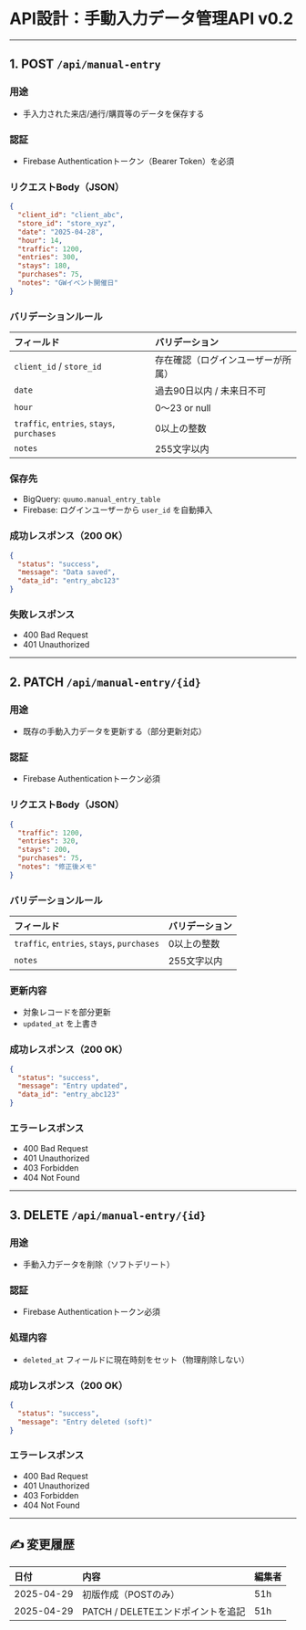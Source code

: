 # API設計：手動入力データ管理API v0.2

---

## 1. POST `/api/manual-entry`

### 用途
- 手入力された来店/通行/購買等のデータを保存する

### 認証
- Firebase Authenticationトークン（Bearer Token）を必須

### リクエストBody（JSON）
```json
{
  "client_id": "client_abc",
  "store_id": "store_xyz",
  "date": "2025-04-28",
  "hour": 14,
  "traffic": 1200,
  "entries": 300,
  "stays": 180,
  "purchases": 75,
  "notes": "GWイベント開催日"
}
```

### バリデーションルール
| フィールド | バリデーション |
|:---|:---|
| `client_id` / `store_id` | 存在確認（ログインユーザーが所属） |
| `date` | 過去90日以内 / 未来日不可 |
| `hour` | 0〜23 or null |
| `traffic`, `entries`, `stays`, `purchases` | 0以上の整数 |
| `notes` | 255文字以内 |

### 保存先
- BigQuery: `quumo.manual_entry_table`
- Firebase: ログインユーザーから `user_id` を自動挿入

### 成功レスポンス（200 OK）
```json
{
  "status": "success",
  "message": "Data saved",
  "data_id": "entry_abc123"
}
```

### 失敗レスポンス
- 400 Bad Request
- 401 Unauthorized

---

## 2. PATCH `/api/manual-entry/{id}`

### 用途
- 既存の手動入力データを更新する（部分更新対応）

### 認証
- Firebase Authenticationトークン必須

### リクエストBody（JSON）
```json
{
  "traffic": 1200,
  "entries": 320,
  "stays": 200,
  "purchases": 75,
  "notes": "修正後メモ"
}
```

### バリデーションルール
| フィールド | バリデーション |
|:---|:---|
| `traffic`, `entries`, `stays`, `purchases` | 0以上の整数 |
| `notes` | 255文字以内 |

### 更新内容
- 対象レコードを部分更新
- `updated_at` を上書き

### 成功レスポンス（200 OK）
```json
{
  "status": "success",
  "message": "Entry updated",
  "data_id": "entry_abc123"
}
```

### エラーレスポンス
- 400 Bad Request
- 401 Unauthorized
- 403 Forbidden
- 404 Not Found

---

## 3. DELETE `/api/manual-entry/{id}`

### 用途
- 手動入力データを削除（ソフトデリート）

### 認証
- Firebase Authenticationトークン必須

### 処理内容
- `deleted_at` フィールドに現在時刻をセット（物理削除しない）

### 成功レスポンス（200 OK）
```json
{
  "status": "success",
  "message": "Entry deleted (soft)"
}
```

### エラーレスポンス
- 400 Bad Request
- 401 Unauthorized
- 403 Forbidden
- 404 Not Found

---

## ✍️ 変更履歴
| 日付 | 内容 | 編集者 |
|:---|:---|:---|
| 2025-04-29 | 初版作成（POSTのみ） | 51h |
| 2025-04-29 | PATCH / DELETEエンドポイントを追記 | 51h |

